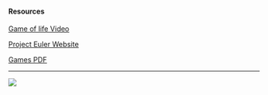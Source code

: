#### Resources 

[Game of life Video](https://www.youtube.com/watch?v=C2vgICfQawE)

[Project Euler Website](https://projecteuler.net/)

[Games PDF](https://ipfs.io/ipfs/QmXPL2hAubFUFf3W4mWhCoHntMetwCH7HLmSqvJxgkUetf)

<hr>

![](https://ipfs.io/ipfs/QmPYiaQj9Z63W4QfAFaPyw4ZR54DKbQVFU9tVaSqjuzhBk)
